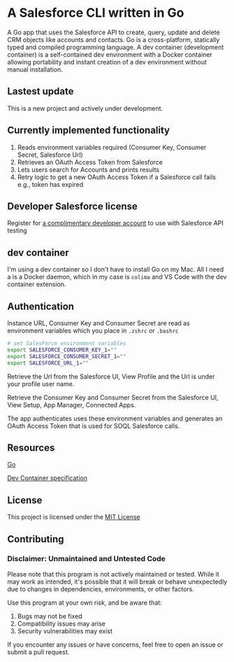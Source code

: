 # A Salesforce CLI written in Go

A Go app that uses the Salesforce API to create, query, update and delete CRM objects like accounts and contacts. Go is a cross-platform, statically typed and compiled programming language. A dev container (development container) is a self-contained dev environment with a Docker container allowing portability and instant creation of a dev environment without manual installation.

## Lastest update

This is a new project and actively under development.

## Currently implemented functionality
1. Reads environment variables required (Consumer Key, Consumer Secret, Salesforce Url)
1. Retrieves an OAuth Access Token from Salesforce 
1. Lets users search for Accounts and prints results
1. Retry logic to get a new OAuth Access Token if a Salesforce call fails e.g., token has expired

## Developer Salesforce license

Register for [a complimentary developer account](https://developer.salesforce.com/signup) to use with Salesforce API testing

## dev container

I'm using a dev container so I don't have to install Go on my Mac. All I need a is a Docker daemon, which in my case is `colima` and VS Code with the dev container extension.

## Authentication

Instance URL, Consumer Key and Consumer Secret are read as environment variables which you place in `.zshrc` or `.bashrc`

```sh
# set SalesForce environment variables
export SALESFORCE_CONSUMER_KEY_1=""
export SALESFORCE_CONSUMER_SECRET_1=""
export SALESFORCE_URL_1=""
```

Retrieve the Url from the Salesforce UI, View Profile and the Url is under your profile user name.
 
Retrieve the Consumer Key and Consumer Secret from the Salesforce UI, View Setup, App Manager, Connected Apps.

The app authenticates uses these environment variables and generates an OAuth Access Token that is used for SOQL Salesforce calls.

## Resources

[Go](https://go.dev/)

[Dev Container specification](https://containers.dev/implementors/spec/)

## License

This project is licensed under the [MIT License](LICENSE)

## Contributing

### Disclaimer: Unmaintained and Untested Code

Please note that this program is not actively maintained or tested. While it may work as intended, it's possible that it will break or behave unexpectedly due to changes in dependencies, environments, or other factors.

Use this program at your own risk, and be aware that:
1. Bugs may not be fixed
1. Compatibility issues may arise
1. Security vulnerabilities may exist

If you encounter any issues or have concerns, feel free to open an issue or submit a pull request.